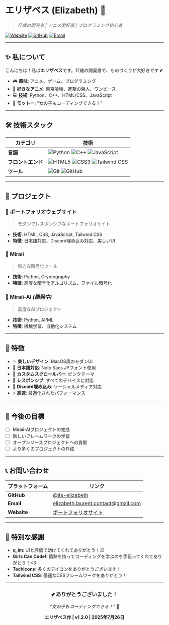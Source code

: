 # エリザベス (Elizabeth) 🎀

> *17歳の開発者 | アニメ愛好家 | プログラミング初心者*

[![Website](https://img.shields.io/badge/Website-エリザベス-pink?style=for-the-badge&logo=heart)](https://your-website-url.com)
[![GitHub](https://img.shields.io/badge/GitHub-its--elizabeth-black?style=for-the-badge&logo=github)](https://github.com/its-elizabeth)
[![Email](https://img.shields.io/badge/Email-Contact-blue?style=for-the-badge&logo=gmail)](mailto:elizabeth.laurent.contact@gmail.com)

---

## ✨ 私について

こんにちは！私は**エリザベス**です。17歳の開発者で、ものづくりが大好きです 💕

- 🎮 **趣味**: アニメ、ゲーム、プログラミング
- 🌟 **好きなアニメ**: 東京喰種、進撃の巨人、ワンピース
- 💻 **技術**: Python、C++、HTML/CSS、JavaScript
- 🎀 **モットー**: "女の子もコーディングできる！"

---

## 🛠️ 技術スタック

| カテゴリ | 技術 |
|---------|------|
| **言語** | ![Python](https://img.shields.io/badge/Python-3776AB?style=flat-square&logo=python&logoColor=white) ![C++](https://img.shields.io/badge/C++-00599C?style=flat-square&logo=c%2B%2B&logoColor=white) ![JavaScript](https://img.shields.io/badge/JavaScript-F7DF1E?style=flat-square&logo=javascript&logoColor=black) |
| **フロントエンド** | ![HTML5](https://img.shields.io/badge/HTML5-E34F26?style=flat-square&logo=html5&logoColor=white) ![CSS3](https://img.shields.io/badge/CSS3-1572B6?style=flat-square&logo=css3&logoColor=white) ![Tailwind CSS](https://img.shields.io/badge/Tailwind_CSS-38B2AC?style=flat-square&logo=tailwind-css&logoColor=white) |
| **ツール** | ![Git](https://img.shields.io/badge/Git-F05032?style=flat-square&logo=git&logoColor=white) ![GitHub](https://img.shields.io/badge/GitHub-181717?style=flat-square&logo=github&logoColor=white) |

---

## 🚀 プロジェクト

### 📱 ポートフォリオウェブサイト
> モダンでレスポンシブなポートフォリオサイト
- **技術**: HTML, CSS, JavaScript, Tailwind CSS
- **特徴**: 日本語対応、Discord埋め込み対応、美しいUI

### 🔐 Miraii
> 強力な暗号化ツール
- **技術**: Python, Cryptography
- **特徴**: 高度な暗号化アルゴリズム、ファイル暗号化

### 🤖 Miraii-AI *(開発中)*
> 高度なAIプロジェクト
- **技術**: Python, AI/ML
- **特徴**: 機械学習、自動化システム

---

## 🌸 特徴

- ✨ **美しいデザイン**: MacOS風のモダンUI
- 🌸 **日本語対応**: Noto Sans JPフォント使用
- 🎨 **カスタムスクロールバー**: ピンクテーマ
- 📱 **レスポンシブ**: すべてのデバイスに対応
- 🔗 **Discord埋め込み**: ソーシャルメディア対応
- ⚡ **高速**: 最適化されたパフォーマンス

---

## 🎯 今後の目標

- [ ] Miraii-AIプロジェクトの完成
- [ ] 新しいフレームワークの学習
- [ ] オープンソースプロジェクトへの貢献
- [ ] より多くのプロジェクトの作成

---

## 📞 お問い合わせ

| プラットフォーム | リンク |
|----------------|--------|
| **GitHub** | [@its-elizabeth](https://github.com/its-elizabeth) |
| **Email** | [elizabeth.laurent.contact@gmail.com](mailto:elizabeth.laurent.contact@gmail.com) |
| **Website** | [ポートフォリオサイト](https://your-website-url.com) |

---

## 🎀 特別な感謝

- **q_im**: UIと評価で助けてくれてありがとう！:D
- **Girls Can Code!**: 情熱を持ってコーディングを学ぶのを手伝ってくれてありがとう！<3
- **TechIcons**: 多くのアイコンをありがとうございます！
- **Tailwind CSS**: 最適なCSSフレームワークをありがとう！

---

<div align="center">

### 💕 ありがとうございました！

*"女の子もコーディングできる！"* 🎀

**エリザベス作 | v1.2.0 | 2025年7月26日**

</div> 

